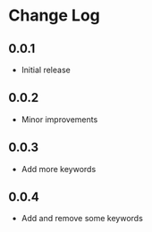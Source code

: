 # Change Log

## 0.0.1
- Initial release

## 0.0.2
- Minor improvements

## 0.0.3
- Add more keywords

## 0.0.4
- Add and remove some keywords
